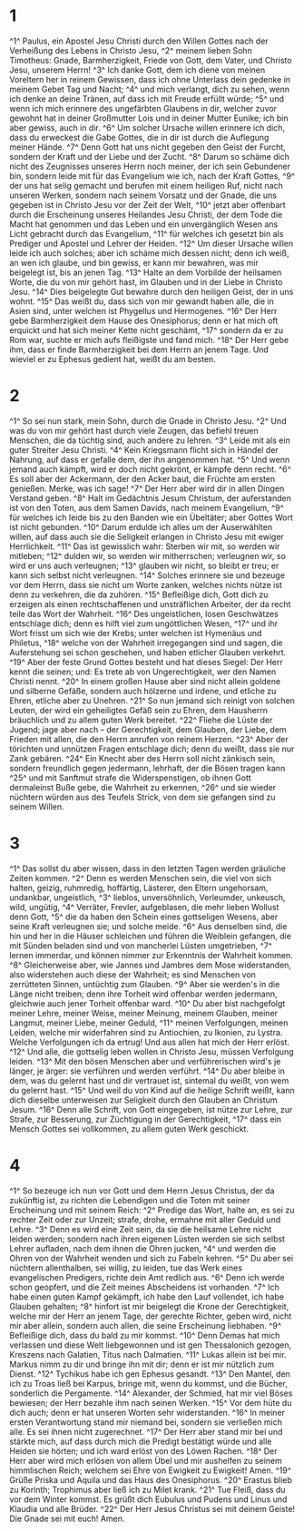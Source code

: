 # 1
^1^ Paulus, ein Apostel Jesu Christi durch den Willen Gottes nach der Verheißung des Lebens in Christo Jesu, ^2^ meinem lieben Sohn Timotheus: Gnade, Barmherzigkeit, Friede von Gott, dem Vater, und Christo Jesu, unserem Herrn! ^3^ Ich danke Gott, dem ich diene von meinen Voreltern her in reinem Gewissen, dass ich ohne Unterlass dein gedenke in meinem Gebet Tag und Nacht; ^4^ und mich verlangt, dich zu sehen, wenn ich denke an deine Tränen, auf dass ich mit Freude erfüllt würde; ^5^ und wenn ich mich erinnere des ungefärbten Glaubens in dir, welcher zuvor gewohnt hat in deiner Großmutter Lois und in deiner Mutter Eunike; ich bin aber gewiss, auch in dir. ^6^ Um solcher Ursache willen erinnere ich dich, dass du erweckest die Gabe Gottes, die in dir ist durch die Auflegung meiner Hände. ^7^ Denn Gott hat uns nicht gegeben den Geist der Furcht, sondern der Kraft und der Liebe und der Zucht. ^8^ Darum so schäme dich nicht des Zeugnisses unseres Herrn noch meiner, der ich sein Gebundener bin, sondern leide mit für das Evangelium wie ich, nach der Kraft Gottes, ^9^ der uns hat selig gemacht und berufen mit einem heiligen Ruf, nicht nach unseren Werken, sondern nach seinem Vorsatz und der Gnade, die uns gegeben ist in Christo Jesu vor der Zeit der Welt, ^10^ jetzt aber offenbart durch die Erscheinung unseres Heilandes Jesu Christi, der dem Tode die Macht hat genommen und das Leben und ein unvergänglich Wesen ans Licht gebracht durch das Evangelium, ^11^ für welches ich gesetzt bin als Prediger und Apostel und Lehrer der Heiden. ^12^ Um dieser Ursache willen leide ich auch solches; aber ich schäme mich dessen nicht; denn ich weiß, an wen ich glaube, und bin gewiss, er kann mir bewahren, was mir beigelegt ist, bis an jenen Tag. ^13^ Halte an dem Vorbilde der heilsamen Worte, die du von mir gehört hast, im Glauben und in der Liebe in Christo Jesu. ^14^ Dies beigelegte Gut bewahre durch den heiligen Geist, der in uns wohnt. ^15^ Das weißt du, dass sich von mir gewandt haben alle, die in Asien sind, unter welchen ist Phygellus und Hermogenes. ^16^ Der Herr gebe Barmherzigkeit dem Hause des Onesiphorus; denn er hat mich oft erquickt und hat sich meiner Kette nicht geschämt, ^17^ sondern da er zu Rom war, suchte er mich aufs fleißigste und fand mich. ^18^ Der Herr gebe ihm, dass er finde Barmherzigkeit bei dem Herrn an jenem Tage. Und wieviel er zu Ephesus gedient hat, weißt du am besten.

# 2
^1^ So sei nun stark, mein Sohn, durch die Gnade in Christo Jesu. ^2^ Und was du von mir gehört hast durch viele Zeugen, das befiehl treuen Menschen, die da tüchtig sind, auch andere zu lehren. ^3^ Leide mit als ein guter Streiter Jesu Christi. ^4^ Kein Kriegsmann flicht sich in Händel der Nahrung, auf dass er gefalle dem, der ihn angenommen hat. ^5^ Und wenn jemand auch kämpft, wird er doch nicht gekrönt, er kämpfe denn recht. ^6^ Es soll aber der Ackermann, der den Acker baut, die Früchte am ersten genießen. Merke, was ich sage! ^7^ Der Herr aber wird dir in allen Dingen Verstand geben. ^8^ Halt im Gedächtnis Jesum Christum, der auferstanden ist von den Toten, aus dem Samen Davids, nach meinem Evangelium, ^9^ für welches ich leide bis zu den Banden wie ein Übeltäter; aber Gottes Wort ist nicht gebunden. ^10^ Darum erdulde ich alles um der Auserwählten willen, auf dass auch sie die Seligkeit erlangen in Christo Jesu mit ewiger Herrlichkeit. ^11^ Das ist gewisslich wahr: Sterben wir mit, so werden wir mitleben; ^12^ dulden wir, so werden wir mitherrschen; verleugnen wir, so wird er uns auch verleugnen; ^13^ glauben wir nicht, so bleibt er treu; er kann sich selbst nicht verleugnen. ^14^ Solches erinnere sie und bezeuge vor dem Herrn, dass sie nicht um Worte zanken, welches nichts nütze ist denn zu verkehren, die da zuhören. ^15^ Befleißige dich, Gott dich zu erzeigen als einen rechtschaffenen und unsträflichen Arbeiter, der da recht teile das Wort der Wahrheit. ^16^ Des ungeistlichen, losen Geschwätzes entschlage dich; denn es hilft viel zum ungöttlichen Wesen, ^17^ und ihr Wort frisst um sich wie der Krebs; unter welchen ist Hymenäus und Philetus, ^18^ welche von der Wahrheit irregegangen sind und sagen, die Auferstehung sei schon geschehen, und haben etlicher Glauben verkehrt. ^19^ Aber der feste Grund Gottes besteht und hat dieses Siegel: Der Herr kennt die seinen; und: Es trete ab von Ungerechtigkeit, wer den Namen Christi nennt. ^20^ In einem großen Hause aber sind nicht allein goldene und silberne Gefäße, sondern auch hölzerne und irdene, und etliche zu Ehren, etliche aber zu Unehren. ^21^ So nun jemand sich reinigt von solchen Leuten, der wird ein geheiligtes Gefäß sein zu Ehren, dem Hausherrn bräuchlich und zu allem guten Werk bereitet. ^22^ Fliehe die Lüste der Jugend; jage aber nach – der Gerechtigkeit, dem Glauben, der Liebe, dem Frieden mit allen, die den Herrn anrufen von reinem Herzen. ^23^ Aber der törichten und unnützen Fragen entschlage dich; denn du weißt, dass sie nur Zank gebären. ^24^ Ein Knecht aber des Herrn soll nicht zänkisch sein, sondern freundlich gegen jedermann, lehrhaft, der die Bösen tragen kann ^25^ und mit Sanftmut strafe die Widerspenstigen, ob ihnen Gott dermaleinst Buße gebe, die Wahrheit zu erkennen, ^26^ und sie wieder nüchtern würden aus des Teufels Strick, von dem sie gefangen sind zu seinem Willen.

# 3
^1^ Das sollst du aber wissen, dass in den letzten Tagen werden gräuliche Zeiten kommen. ^2^ Denn es werden Menschen sein, die viel von sich halten, geizig, ruhmredig, hoffärtig, Lästerer, den Eltern ungehorsam, undankbar, ungeistlich, ^3^ lieblos, unversöhnlich, Verleumder, unkeusch, wild, ungütig, ^4^ Verräter, Frevler, aufgeblasen, die mehr lieben Wollust denn Gott, ^5^ die da haben den Schein eines gottseligen Wesens, aber seine Kraft verleugnen sie; und solche meide. ^6^ Aus denselben sind, die hin und her in die Häuser schleichen und führen die Weiblein gefangen, die mit Sünden beladen sind und von mancherlei Lüsten umgetrieben, ^7^ lernen immerdar, und können nimmer zur Erkenntnis der Wahrheit kommen. ^8^ Gleicherweise aber, wie Jannes und Jambres dem Mose widerstanden, also widerstehen auch diese der Wahrheit; es sind Menschen von zerrütteten Sinnen, untüchtig zum Glauben. ^9^ Aber sie werden's in die Länge nicht treiben; denn ihre Torheit wird offenbar werden jedermann, gleichwie auch jener Torheit offenbar ward. ^10^ Du aber bist nachgefolgt meiner Lehre, meiner Weise, meiner Meinung, meinem Glauben, meiner Langmut, meiner Liebe, meiner Geduld, ^11^ meinen Verfolgungen, meinen Leiden, welche mir widerfahren sind zu Antiochien, zu Ikonien, zu Lystra. Welche Verfolgungen ich da ertrug! Und aus allen hat mich der Herr erlöst. ^12^ Und alle, die gottselig leben wollen in Christo Jesu, müssen Verfolgung leiden. ^13^ Mit den bösen Menschen aber und verführerischen wird's je länger, je ärger: sie verführen und werden verführt. ^14^ Du aber bleibe in dem, was du gelernt hast und dir vertrauet ist, sintemal du weißt, von wem du gelernt hast. ^15^ Und weil du von Kind auf die heilige Schrift weißt, kann dich dieselbe unterweisen zur Seligkeit durch den Glauben an Christum Jesum. ^16^ Denn alle Schrift, von Gott eingegeben, ist nütze zur Lehre, zur Strafe, zur Besserung, zur Züchtigung in der Gerechtigkeit, ^17^ dass ein Mensch Gottes sei vollkommen, zu allem guten Werk geschickt.

# 4
^1^ So bezeuge ich nun vor Gott und dem Herrn Jesus Christus, der da zukünftig ist, zu richten die Lebendigen und die Toten mit seiner Erscheinung und mit seinem Reich: ^2^ Predige das Wort, halte an, es sei zu rechter Zeit oder zur Unzeit; strafe, drohe, ermahne mit aller Geduld und Lehre. ^3^ Denn es wird eine Zeit sein, da sie die heilsame Lehre nicht leiden werden; sondern nach ihren eigenen Lüsten werden sie sich selbst Lehrer aufladen, nach dem ihnen die Ohren jucken, ^4^ und werden die Ohren von der Wahrheit wenden und sich zu Fabeln kehren. ^5^ Du aber sei nüchtern allenthalben, sei willig, zu leiden, tue das Werk eines evangelischen Predigers, richte dein Amt redlich aus. ^6^ Denn ich werde schon geopfert, und die Zeit meines Abscheidens ist vorhanden. ^7^ Ich habe einen guten Kampf gekämpft, ich habe den Lauf vollendet, ich habe Glauben gehalten; ^8^ hinfort ist mir beigelegt die Krone der Gerechtigkeit, welche mir der Herr an jenem Tage, der gerechte Richter, geben wird, nicht mir aber allein, sondern auch allen, die seine Erscheinung liebhaben. ^9^ Befleißige dich, dass du bald zu mir kommst. ^10^ Denn Demas hat mich verlassen und diese Welt liebgewonnen und ist gen Thessalonich gezogen, Kreszens nach Galatien, Titus nach Dalmatien. ^11^ Lukas allein ist bei mir. Markus nimm zu dir und bringe ihn mit dir; denn er ist mir nützlich zum Dienst. ^12^ Tychikus habe ich gen Ephesus gesandt. ^13^ Den Mantel, den ich zu Troas ließ bei Karpus, bringe mit, wenn du kommst, und die Bücher, sonderlich die Pergamente. ^14^ Alexander, der Schmied, hat mir viel Böses bewiesen; der Herr bezahle ihm nach seinen Werken. ^15^ Vor dem hüte du dich auch; denn er hat unseren Worten sehr widerstanden. ^16^ In meiner ersten Verantwortung stand mir niemand bei, sondern sie verließen mich alle. Es sei ihnen nicht zugerechnet. ^17^ Der Herr aber stand mir bei und stärkte mich, auf dass durch mich die Predigt bestätigt würde und alle Heiden sie hörten; und ich ward erlöst von des Löwen Rachen. ^18^ Der Herr aber wird mich erlösen von allem Übel und mir aushelfen zu seinem himmlischen Reich; welchem sei Ehre von Ewigkeit zu Ewigkeit! Amen. ^19^ Grüße Priska und Aquila und das Haus des Onesiphorus. ^20^ Erastus blieb zu Korinth; Trophimus aber ließ ich zu Milet krank. ^21^ Tue Fleiß, dass du vor dem Winter kommst. Es grüßt dich Eubulus und Pudens und Linus und Klaudia und alle Brüder. ^22^ Der Herr Jesus Christus sei mit deinem Geiste! Die Gnade sei mit euch! Amen.